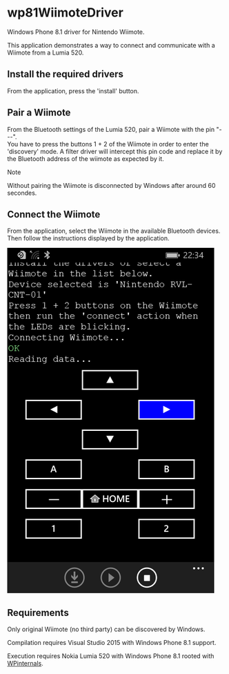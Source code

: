 # wp81WiimoteDriver
Windows Phone 8.1 driver for Nintendo Wiimote.

This application demonstrates a way to connect and communicate with a Wiimote from a Lumia 520.

## Install the required drivers

From the application, press the 'install' button.

## Pair a Wiimote

From the Bluetooth settings of the Lumia 520, pair a Wiimote with the pin "---".  
You have to press the buttons 1 + 2 of the Wiimote in order to enter the 'discovery' mode.
A filter driver will intercept this pin code and replace it by the Bluetooth address of the wiimote as expected by it.  

> [!NOTE]
> Without pairing the Wiimote is disconnected by Windows after around 60 secondes.

## Connect the Wiimote

From the application, select the Wiimote in the available Bluetooth devices.  
Then follow the instructions displayed by the application.

![](capture.png)

## Requirements

Only original Wiimote (no third party) can be discovered by Windows.

Compilation requires Visual Studio 2015 with Windows Phone 8.1 support.

Execution requires Nokia Lumia 520 with Windows Phone 8.1 rooted with [WPinternals](https://github.com/ReneLergner/WPinternals).

